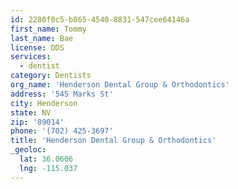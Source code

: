 ```yaml
---
id: 2280f0c5-b865-4540-8831-547cee64146a
first_name: Tommy
last_name: Bae
license: DDS
services:
  - dentist
category: Dentists
org_name: 'Henderson Dental Group & Orthodontics'
address: '545 Marks St'
city: Henderson
state: NV
zip: '89014'
phone: '(702) 425-3697'
title: 'Henderson Dental Group & Orthodontics'
_geoloc:
  lat: 36.0606
  lng: -115.037
---
```

